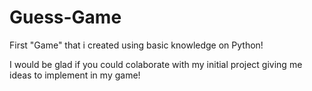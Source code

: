 # Guess-Game

First "Game" that i created using basic knowledge on Python!

I would be glad if you could colaborate with my initial project giving me ideas to implement in my game!
